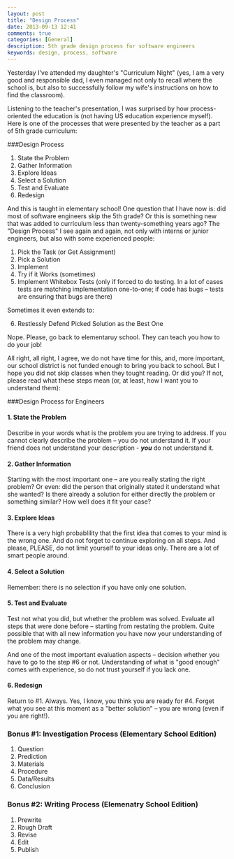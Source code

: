 ```yaml
---
layout: post
title: "Design Process"
date: 2013-09-13 12:41
comments: true
categories: [General] 
description: 5th grade design process for software engineers
keywords: design, process, software
---
```

Yesterday I've attended my daughter's "Curriculum Night" (yes, I am a very good and responsible dad, I even managed not only to recall where the school is, but also to successfully follow my wife's instructions on how to find the classroom). 

Listening to the teacher's presentation, I was surprised by how process-oriented the education is (not having US education experience myself). Here is one of the processes that were presented by the teacher as a part of 5th grade curriculum:

###Design Process
1. State the Problem
2. Gather Information
3. Explore Ideas
4. Select a Solution
5. Test and Evaluate
6. Redesign

And this is taught in elementary school! One question that I have now is: did most of software engineers skip the 5th grade? Or this is something new that was added to curriculum less than twenty-something years ago? The "Design Process" I see again and again, not only with interns or junior engineers, but also with some experienced people:

1. Pick the Task (or Get Assignment)
2. Pick a Solution
3. Implement
4. Try if it Works (sometimes)
5. Implement Whitebox Tests (only if forced to do testing. In a lot of cases tests are matching implementation one-to-one; if code has bugs – tests are ensuring that bugs are there)

Sometimes it even extends to: 
<ol start="6">
<li>Restlessly Defend Picked Solution as the Best One</li>
</ol> 

Nope. Please, go back to elementaruy school. They can teach you how to do your job! 
<!--more-->
All right, all right, I agree, we do not have time for this, and, more important,  our school district is not funded enough to bring you back to school. But I hope you did not skip classes when they tought reading. Or did you? If not, please read what these steps mean (or, at least, how I want you to understand them):

###Design Process for Engineers

#### 1. State the Problem
Describe in your words what is the problem you are trying to address. If you cannot clearly describe the problem – you do not understand it. If your friend does not understand your description - ***you*** do not understand it. 

#### 2. Gather Information
Starting with the most important one – are you really stating the right problem? Or even: did the person that originally stated it understand what she wanted? Is there already a solution for either directly the problem or something similar? How well does it fit your case?

#### 3. Explore Ideas
There is a very high probablility that the first idea that comes to your mind is the wrong one. And do not forget to continue exploring on all steps. And please, PLEASE, do not limit yourself to your ideas only. There are a lot of smart people around. 

#### 4. Select a Solution
Remember: there is no selection if you have only one solution. 

#### 5. Test and Evaluate
Test not what you did, but whether the problem was solved. Evaluate all steps that were done before – starting from restating the problem. Quite possible that with all new information you have now your understanding of the problem may change.

And one of the most important evaluation aspects – decision whether you have to go to the step #6 or not. Understanding of what is "good enough" comes with experience, so do not trust yourself if you lack one. 

#### 6. Redesign
Return to #1. Always. Yes, I know, you think you are ready for #4. Forget what you see at this moment as a "better solution" – you are wrong (even if you are right!).



### Bonus #1: Investigation Process (Elementary School Edition)

1. Question
2. Prediction
3. Materials
4. Procedure
5. Data/Results
6. Conclusion

### Bonus #2: Writing Process (Elemenatry School Edition)

1. Prewrite
2. Rough Draft
3. Revise
4. Edit
5. Publish
